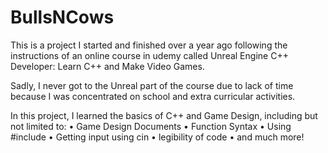 # BullsNCows
This is a project I started and finished over a year ago following the instructions of an online course in udemy called Unreal 
Engine C++ Developer: Learn C++ and Make Video Games. 

Sadly, I never got to the Unreal part of the course due to lack of time because I was concentrated on school and extra curricular 
activities.

In this project, I learned the basics of C++ and Game Design, including but not limited to:
• Game Design Documents
• Function Syntax 
• Using #include 
• Getting input using cin
• legibility of code
• and much more!
